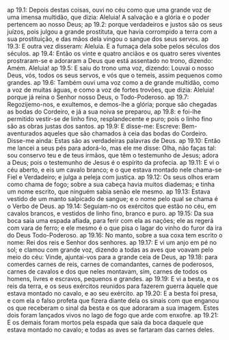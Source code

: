 ap 19.1: Depois destas coisas, ouvi no céu como que uma grande voz de uma imensa multidão, que dizia: Aleluia! A salvação e a glória e o poder pertencem ao nosso Deus;
ap 19.2: porque verdadeiros e justos são os seus juízos, pois julgou a grande prostituta, que havia corrompido a terra com a sua prostituição, e das mãos dela vingou o sangue dos seus servos.
ap 19.3: E outra vez disseram: Aleluia. E a fumaça dela sobe pelos séculos dos séculos.
ap 19.4: Então os vinte e quatro anciãos e os quatro seres viventes prostraram-se e adoraram a Deus que está assentado no trono, dizendo: Amém. Aleluia!
ap 19.5: E saiu do trono uma voz, dizendo: Louvai o nosso Deus, vós, todos os seus servos, e vós que o temeis, assim pequenos como grandes.
ap 19.6: Também ouvi uma voz como a de grande multidão, como a voz de muitas águas, e como a voz de fortes trovões, que dizia: Aleluia! porque já reina o Senhor nosso Deus, o Todo-Poderoso.
ap 19.7: Regozijemo-nos, e exultemos, e demos-lhe a glória; porque são chegadas as bodas do Cordeiro, e já a sua noiva se preparou,
ap 19.8: e foi-lhe permitido vestir-se de linho fino, resplandecente e puro; pois o linho fino são as obras justas dos santos.
ap 19.9: E disse-me: Escreve: Bem-aventurados aqueles que são chamados à ceia das bodas do Cordeiro. Disse-me ainda: Estas são as verdadeiras palavras de Deus.
ap 19.10: Então me lancei a seus pés para adorá-lo, mas ele me disse: Olha, não faças tal: sou conservo teu e de teus irmãos, que têm o testemunho de Jesus; adora a Deus; pois o testemunho de Jesus é o espírito da profecia.
ap 19.11: E vi o céu aberto, e eis um cavalo branco; e o que estava montado nele chama-se Fiel e Verdadeiro; e julga a peleja com justiça.
ap 19.12: Os seus olhos eram como chama de fogo; sobre a sua cabeça havia muitos diademas; e tinha um nome escrito, que ninguém sabia senão ele mesmo.
ap 19.13: Estava vestido de um manto salpicado de sangue; e o nome pelo qual se chama é o Verbo de Deus.
ap 19.14: Seguiam-no os exércitos que estão no céu, em cavalos brancos, e vestidos de linho fino, branco e puro.
ap 19.15: Da sua boca saía uma espada afiada, para ferir com ela as nações; ele as regerá com vara de ferro; e ele mesmo é o que pisa o lagar do vinho do furor da ira do Deus Todo-Poderoso.
ap 19.16: No manto, sobre a sua coxa tem escrito o nome: Rei dos reis e Senhor dos senhores.
ap 19.17: E vi um anjo em pé no sol; e clamou com grande voz, dizendo a todas as aves que voavam pelo meio do céu: Vinde, ajuntai-vos para a grande ceia de Deus,
ap 19.18: para comerdes carnes de reis, carnes de comandantes, carnes de poderosos, carnes de cavalos e dos que neles montavam, sim, carnes de todos os homens, livres e escravos, pequenos e grandes.
ap 19.19: E vi a besta, e os reis da terra, e os seus exércitos reunidos para fazerem guerra àquele que estava montado no cavalo, e ao seu exército.
ap 19.20: E a besta foi presa, e com ela o falso profeta que fizera diante dela os sinais com que enganou os que receberam o sinal da besta e os que adoraram a sua imagem. Estes dois foram lançados vivos no lago de fogo que arde com enxofre.
ap 19.21: E os demais foram mortos pela espada que saía da boca daquele que estava montado no cavalo; e todas as aves se fartaram das carnes deles.
